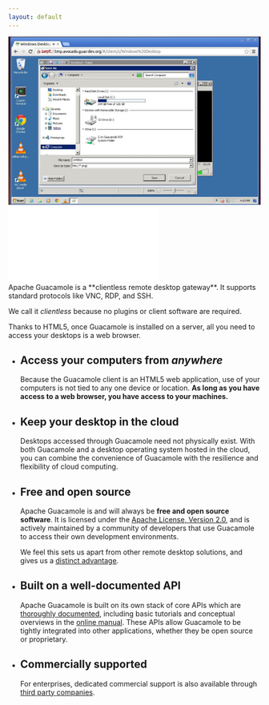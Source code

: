 ```yaml
---
layout: default
---
```


<!-- Demo Video -->
<div class="hook" markdown="1">
<div class="demo">
    <img class="thumbnail" src="/images/demo-thumbnail.jpg" alt="Screenshot of Guacamole 0.9.4"/>
     <iframe
        src="//player.vimeo.com/video/116207678?title=0&amp;byline=0&amp;portrait=0"
        frameborder="0" webkitallowfullscreen mozallowfullscreen allowfullscreen></iframe>
</div>
<div class="description" markdown="1">
Apache Guacamole is a **clientless remote desktop gateway**. It supports
standard protocols like VNC, RDP, and SSH.

We call it _clientless_ because no plugins or client software are required.

Thanks to HTML5, once Guacamole is installed on a server, all you need to
access your desktops is a web browser.
</div>
</div>

<ul class="features">
    <li class="html5">
        <h2>Access your computers from <em>anywhere</em></h2>
        <p>Because the Guacamole client is an HTML5 web application, use of your computers is not tied to any one device or location. <strong>As long as you have access to a web browser, you have access to your machines.</strong></p>
    </li>
    <li class="cloud-desktop">
        <h2>Keep your desktop in the cloud</h2>
        <p>Desktops accessed through Guacamole need not physically exist. With both Guacamole and a desktop operating system hosted in the cloud, you can combine the convenience of Guacamole with the resilience and flexibility of cloud computing.</p>
    </li>
    <li class="apache">
        <h2>Free and open source</h2>
        <p>Apache Guacamole is and will always be <strong>free and open source software</strong>. It is licensed under the <a href="http://www.apache.org/licenses/LICENSE-2.0">Apache License, Version 2.0</a>, and is actively maintained by a community of developers that use Guacamole to access their own development environments.</p>
        <p>We feel this sets us apart from other remote desktop solutions, and gives us a <a href="/open-source/">distinct advantage</a>.</p>
    </li>
    <li class="documented-api">
        <h2>Built on a well-documented API</h2>
        <p>Apache Guacamole is built on its own stack of core APIs which are <a href="/api-documentation/">thoroughly documented</a>, including basic tutorials and conceptual overviews in the <a href="/doc/gug/">online manual</a>. These APIs allow Guacamole to be tightly integrated into other applications, whether they be open source or proprietary.</p>
    </li>
    <li class="commercially-supported">
        <h2>Commercially supported</h2>
        <p>For enterprises, dedicated commercial support is also available through <a href="/support/#commercial-support">third party companies</a>.</p>
    </li>
</li>
</ul>


